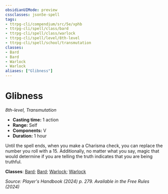 ```yaml
---
obsidianUIMode: preview
cssclasses: json5e-spell
tags:
- ttrpg-cli/compendium/src/5e/xphb
- ttrpg-cli/spell/class/bard
- ttrpg-cli/spell/class/warlock
- ttrpg-cli/spell/level/8th-level
- ttrpg-cli/spell/school/transmutation
classes:
- Bard
- Bard
- Warlock
- Warlock
aliases: ["Glibness"]
---
```

# Glibness
*8th-level, Transmutation*  

- **Casting time:** 1 action
- **Range:** Self
- **Components:** V
- **Duration:** 1 hour

Until the spell ends, when you make a Charisma check, you can replace the number you roll with a 15. Additionally, no matter what you say, magic that would determine if you are telling the truth indicates that you are being truthful.

**Classes**: [Bard](list-spells-classes-bard); [Bard](list-spells-classes-bard); [Warlock](list-spells-classes-warlock); [Warlock](list-spells-classes-warlock)

*Source: Player's Handbook (2024) p. 279. Available in the Free Rules (2024)*
